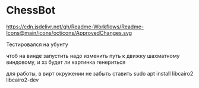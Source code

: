 # ChessBot

https://cdn.jsdelivr.net/gh/Readme-Workflows/Readme-Icons@main/icons/octicons/ApprovedChanges.svg

Тестировался на убунту

чтоб на винде запустить надо изменить путь к движку шахматному виндовому, и хз будет ли картинка генериться

для работы, в вирт окружении не забыть ставить sudo apt install libcairo2 libcairo2-dev
